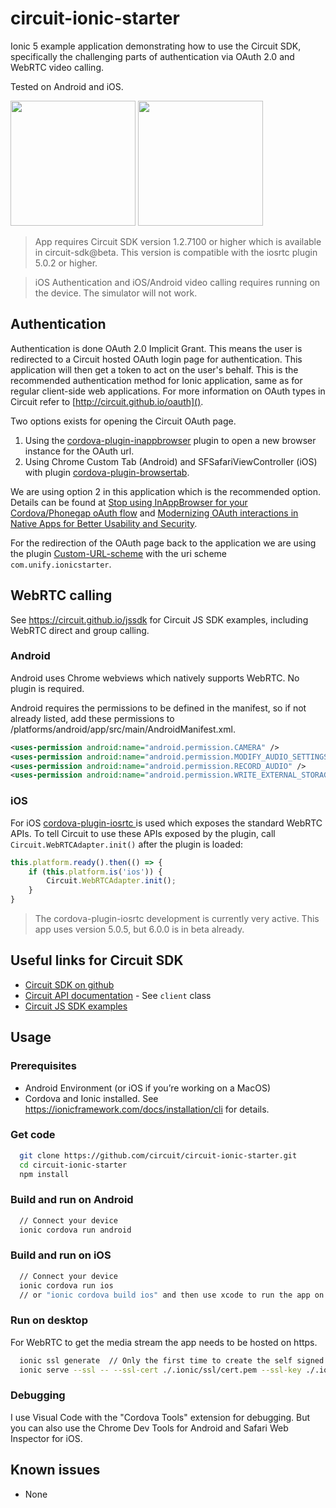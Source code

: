 # circuit-ionic-starter

Ionic 5 example application demonstrating how to use the Circuit SDK, specifically the challenging parts of authentication via OAuth 2.0 and WebRTC video calling.

Tested on Android and iOS.
<p float="left">
  <kbd><img src="https://dl.dropboxusercontent.com/s/w1q88i4gdrx7238/ios1.png?dl=0" width="200"></kbd>
  <kbd><img src="https://dl.dropboxusercontent.com/s/0odzzgc5zo7ja56/ios2.png?dl=0" width="200"></kbd>
</p>



> App requires Circuit SDK version 1.2.7100 or higher which is available in circuit-sdk@beta. This version is compatible with the iosrtc plugin 5.0.2 or higher.

> iOS Authentication and iOS/Android video calling requires running on the device. The simulator will not work.

## Authentication
Authentication is done OAuth 2.0 Implicit Grant. This means the user is redirected to a Circuit hosted OAuth login page for authentication. This application will then get a token to act on the user's behalf. This is the recommended authentication method for Ionic application, same as for regular client-side web applications. For more information on OAuth types in Circuit refer to [http://circuit.github.io/oauth]().

Two options exists for opening the Circuit OAuth page.
1. Using the [cordova-plugin-inappbrowser](https://github.com/apache/cordova-plugin-inappbrowser) plugin to open a new browser instance for the OAuth url.
2. Using Chrome Custom Tab (Android) and SFSafariViewController (iOS) with plugin [cordova-plugin-browsertab](https://github.com/google/cordova-plugin-browsertab).

We are using option 2 in this application which is the recommended option. Details can be found at [Stop using InAppBrowser for your Cordova/Phonegap oAuth flow](https://medium.com/@jlchereau/stop-using-inappbrowser-for-your-cordova-phonegap-oauth-flow-a806b61a2dc5) and [Modernizing OAuth interactions in Native Apps for Better Usability and Security](https://developers.googleblog.com/2016/08/modernizing-oauth-interactions-in-native-apps.html).

For the redirection of the OAuth page back to the application we are using the plugin [Custom-URL-scheme](https://github.com/EddyVerbruggen/Custom-URL-scheme) with the uri scheme `com.unify.ionicstarter`.


## WebRTC calling

See https://circuit.github.io/jssdk for Circuit JS SDK examples, including WebRTC direct and group calling.

### Android
Android uses Chrome webviews which natively supports WebRTC. No plugin is required.

Android requires the permissions to be defined in the manifest, so if not already listed, add these permissions to /platforms/android/app/src/main/AndroidManifest.xml.

```xml
<uses-permission android:name="android.permission.CAMERA" />
<uses-permission android:name="android.permission.MODIFY_AUDIO_SETTINGS" />
<uses-permission android:name="android.permission.RECORD_AUDIO" />
<uses-permission android:name="android.permission.WRITE_EXTERNAL_STORAGE" />
```

### iOS
For iOS [cordova-plugin-iosrtc
](https://github.com/cordova-rtc/cordova-plugin-iosrtc) is used which exposes the standard WebRTC APIs. To tell Circuit to use these APIs exposed by the plugin, call `Circuit.WebRTCAdapter.init()` after the plugin is loaded:

```javascript
this.platform.ready().then(() => {
    if (this.platform.is('ios')) {
        Circuit.WebRTCAdapter.init();
    }
}
```

> The cordova-plugin-iosrtc development is currently very active. This app uses version 5.0.5, but 6.0.0 is in beta already.


## Useful links for Circuit SDK
* [Circuit SDK on github](https://github.com/circuit/circuit-sdk)
* [Circuit API documentation](https://circuitsandbox.net/sdk/) - See `client` class
* [Circuit JS SDK examples](https://circuit.github.io/jssdk)


## Usage

### Prerequisites
* Android Environment (or iOS if you’re working on a MacOS)
* Cordova and Ionic installed. See https://ionicframework.com/docs/installation/cli  for details.

### Get code
```bash
  git clone https://github.com/circuit/circuit-ionic-starter.git
  cd circuit-ionic-starter
  npm install
```

### Build and run on Android
```bash
  // Connect your device
  ionic cordova run android
```

### Build and run on iOS
```bash
  // Connect your device
  ionic cordova run ios
  // or "ionic cordova build ios" and then use xcode to run the app on the device
```

### Run on desktop
For WebRTC to get the media stream the app needs to be hosted on https.
```bash
  ionic ssl generate  // Only the first time to create the self signed certificate
  ionic serve --ssl -- --ssl-cert ./.ionic/ssl/cert.pem --ssl-key ./.ionic/ssl/key.pem --port 8443
```

### Debugging
I use Visual Code with the "Cordova Tools" extension for debugging. But you can also use the Chrome Dev Tools for Android and Safari Web Inspector for iOS.

## Known issues
* None
